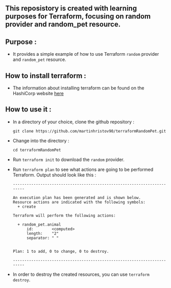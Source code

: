## This reposistory is created with learning purposes for Terraform, focusing on random provider and random_pet resource.

## Purpose :

- It provides a simple example of how to use Terraform `random` provider and `random_pet` resource.

## How to install terraform : 

- The information about installing terraform can be found on the HashiCorp website 
[here](https://learn.hashicorp.com/terraform/getting-started/install.html)

## How to use it :

- In a directory of your choice, clone the github repository :
    ```
    git clone https://github.com/martinhristov90/terraformRandomPet.git
    ```

- Change into the directory :
    ```
    cd terraformRandomPet
    ```
- Run `terraform init` to download the `random` provider.

- Run `terraform plan` to see what actions are going to be performed Terraform. Output should look like this :
    ```
    ------------------------------------------------------------------------

    An execution plan has been generated and is shown below.
    Resource actions are indicated with the following symbols:
      + create

    Terraform will perform the following actions:

      + random_pet.animal
          id:        <computed>
          length:    "2"
          separator: " "


    Plan: 1 to add, 0 to change, 0 to destroy.

    ------------------------------------------------------------------------
    ```

- In order to destroy the created resources, you can use `terraform destroy`.